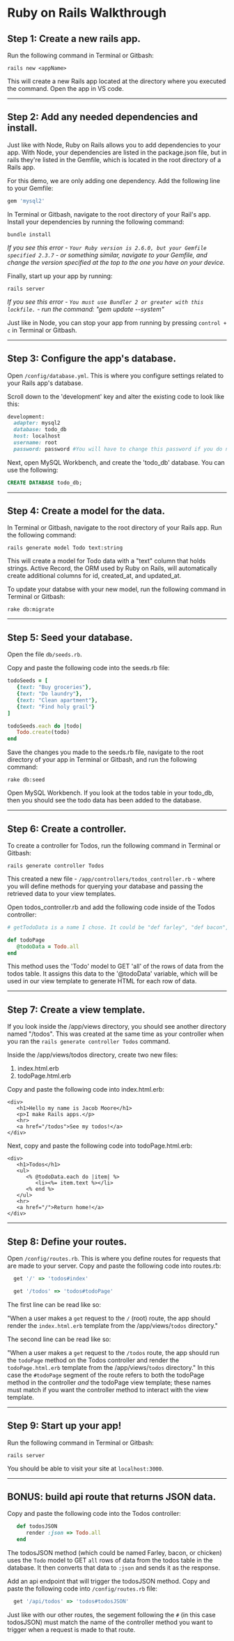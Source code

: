 # Ruby on Rails Walkthrough

## Step 1: Create a new rails app.

Run the following command in Terminal or Gitbash:

```
rails new <appName>
```

This will create a new Rails app located at the directory where you executed the command. Open the app in VS code.

<hr>


## Step 2: Add any needed dependencies and install.

Just like with Node, Ruby on Rails allows you to add dependencies to your app. With Node, your dependencies are listed in the package.json file, but in rails they're listed in the Gemfile, which is located in the root directory of a Rails app.

For this demo, we are only adding one dependency. Add the following line to your Gemfile:

```ruby
gem 'mysql2'
```

In Terminal or Gitbash, navigate to the root directory of your Rail's app. Install your dependencies by running the following command:

```
bundle install
```

*If you see this error - `Your Ruby version is 2.6.0, but your Gemfile specified 2.3.7` - or something similar, navigate to your Gemfile, and change the version specified at the top to the one you have on your device.*

Finally, start up your app by running:

```
rails server
```

*If you see this error - `You must use Bundler 2 or greater with this lockfile.` - run the command: "gem update --system"*

Just like in Node, you can stop your app from running by pressing `control + c` in Terminal or Gitbash.

<hr>


## Step 3: Configure the app's database.

Open `/config/database.yml`. This is where you configure settings related to your Rails app's database.

Scroll down to the 'development' key and alter the existing code to look like this:

```ruby
development:
  adapter: mysql2
  database: todo_db
  host: localhost
  username: root
  password: password #You will have to change this password if you do not have your MySQL password set to 'password'.
```

Next, open MySQL Workbench, and create the 'todo_db' database. You can use the following:

```sql
CREATE DATABASE todo_db;
```

<hr>


## Step 4: Create a model for the data.

In Terminal or Gitbash, navigate to the root directory of your Rails app. Run the following command: 

```
rails generate model Todo text:string
```

This will create a model for Todo data with a "text" column that holds strings. Active Record, the ORM used by Ruby on Rails, will automatically create additional columns for id, created_at, and updated_at.

To update your databse with your new model, run the following command in Terminal or Gitbash:

```
rake db:migrate
```

<hr>


## Step 5: Seed your database.

Open the file `db/seeds.rb`.

Copy and paste the following code into the seeds.rb file:

```ruby
todoSeeds = [
   {text: "Buy groceries"},
   {text: "Do laundry"},
   {text: "Clean apartment"},
   {text: "Find holy grail"}
]

todoSeeds.each do |todo|
   Todo.create(todo)
end
```

Save the changes you made to the seeds.rb file, navigate to the root directory of your app in Terminal or Gitbash, and run the following command:

```
rake db:seed
```

Open MySQL Workbench. If you look at the todos table in your todo_db, then you should see the todo data has been added to the database.

<hr>


## Step 6: Create a controller.

To create a controller for Todos, run the following command in Terminal or Gitbash:

```
rails generate controller Todos
```

This created a new file - `/app/controllers/todos_controller.rb` - where you will define methods for querying your database and passing the retrieved data to your view templates.

Open todos_controller.rb and add the following code inside of the Todos controller:

```ruby
# getTodoData is a name I chose. It could be "def farley", "def bacon", or "def chicken".

def todoPage
   @todoData = Todo.all
end
```

This method uses the 'Todo' model to GET 'all' of the rows of data from the todos table. It assigns this data to the '@todoData' variable, which will be used in our view template to generate HTML for each row of data.

<hr>


## Step 7: Create a view template.

If you look inside the /app/views directory, you should see another directory named "/todos". This was created at the same time as your controller when you ran the `rails generate controller Todos` command.

Inside the /app/views/todos directory, create two new files:

1. index.html.erb
2. todoPage.html.erb

Copy and paste the following code into index.html.erb:

```erb
<div>
   <h1>Hello my name is Jacob Moore</h1>
   <p>I make Rails apps.</p>
   <hr>
   <a href="/todos">See my todos!</a>
</div>
```

Next, copy and paste the following code into todoPage.html.erb:

```erb
<div>
   <h1>Todos</h1>
   <ul>
      <% @todoData.each do |item| %>
         <li><%= item.text %></li>
      <% end %>
   </ul>
   <hr>
   <a href="/">Return home!</a>
</div>
```

<hr>


## Step 8: Define your routes.

Open `/config/routes.rb`. This is where you define routes for requests that are made to your server. Copy and paste the following code into routes.rb:

```ruby
  get '/' => 'todos#index'

  get '/todos' => 'todos#todoPage'
```

The first line can be read like so:

"When a user makes a `get` request to the `/` (root) route, the app should render the `index.html.erb` template from the /app/views/`todos` directory."

The second line can be read like so:

"When a user makes a `get` request to the `/todos` route, the app should run the `todoPage` method on the Todos controller and render the `todoPage.html.erb` template from the /app/views/`todos` directory." In this case the `#todoPage` segment of the route refers to both the todoPage method in the controller *and* the todoPage view template; these names must match if you want the controller method to interact with the view template.

<hr>


## Step 9: Start up your app!

Run the following command in Terminal or Gitbash:

```
rails server
```

You should be able to visit your site at `localhost:3000`.

<hr>


## BONUS: build api route that returns JSON data.

Copy and paste the following code into the Todos controller:

```ruby
   def todosJSON
      render :json => Todo.all
   end
```

The todosJSON method (which could be named Farley, bacon, or chicken) uses the `Todo` model to GET `all` rows of data from the todos table in the database. It then converts that data to `:json` and sends it as the response.

Add an api endpoint that will trigger the todosJSON method. Copy and paste the following code into `/config/routes.rb` file:

```ruby
  get '/api/todos' => 'todos#todosJSON'
```

Just like with our other routes, the segement following the `#` (in this case todosJSON) must match the name of the controller method you want to trigger when a request is made to that route.